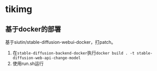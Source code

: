 # tikimg

## 基于docker的部署

基于siutin/stable-diffusion-webui-docker，打patch。

1. 在`stable-diffusion-backend-docker`执行`docker build . -t stable-diffusion-web-api-change-model`
1. 使用run.sh运行
